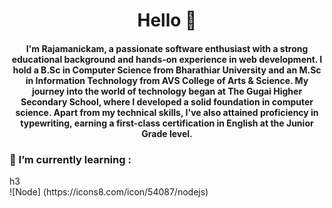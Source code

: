 <h1 align="center">Hello 👋</h1>
<h4 align="center">I'm Rajamanickam, a passionate software enthusiast with a strong educational background and hands-on experience in web development. I hold a B.Sc in Computer Science from Bharathiar University and an M.Sc in Information Technology from AVS College of Arts & Science. My journey into the world of technology began at The Gugai Higher Secondary School, where I developed a solid foundation in computer science. Apart from my technical skills, I've also attained proficiency in typewriting, earning a first-class certification in English at the Junior Grade level.</h4>

<h3>🌱 I’m currently learning : </h3>h3<br>
  ![Node] (https://icons8.com/icon/54087/nodejs)
